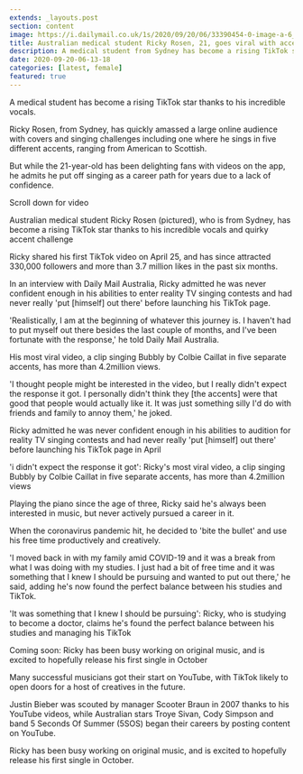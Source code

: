 ```yaml
---
extends: _layouts.post
section: content
image: https://i.dailymail.co.uk/1s/2020/09/20/06/33390454-0-image-a-6_1600578677774.jpg 
title: Australian medical student Ricky Rosen, 21, goes viral with accent singing challenge 
description: A medical student from Sydney has become a rising TikTok star thanks to his incredible vocals.  Ricky Rosen quickly amassed a large following  by sharing covers and singing challenges. 
date: 2020-09-20-06-13-18 
categories: [latest, female] 
featured: true 
--- 
```

A medical student has become a rising TikTok star thanks to his incredible vocals. 

Ricky Rosen, from Sydney, has quickly amassed a large online audience with covers and singing challenges including one where he sings in five different accents, ranging from American to Scottish. 

But while the 21-year-old has been delighting fans with videos on the app, he admits he put off singing as a career path for years due to a lack of confidence. 

Scroll down for video 

Australian medical student Ricky Rosen (pictured), who is from Sydney, has become a rising TikTok star thanks to his incredible vocals and quirky accent challenge

Ricky shared his first TikTok video on April 25, and has since attracted 330,000 followers and more than 3.7 million likes in the past six months.

In an interview with Daily Mail Australia, Ricky admitted he was never confident enough in his abilities to enter reality TV singing contests and had never really 'put [himself] out there' before launching his TikTok page.

'Realistically, I am at the beginning of whatever this journey is. I haven't had to put myself out there besides the last couple of months, and I've been fortunate with the response,' he told Daily Mail Australia.

His most viral video, a clip singing Bubbly by Colbie Caillat in five separate accents, has more than 4.2million views.

'I thought people might be interested in the video, but I really didn't expect the response it got. I personally didn't think they [the accents] were that good that people would actually like it. It was just something silly I'd do with friends and family to annoy them,' he joked.

 Ricky admitted he was never confident enough in his abilities to audition for reality TV singing contests and had never really 'put [himself] out there' before launching his TikTok page in April

'i didn't expect the response it got': Ricky's most viral video, a clip singing Bubbly by Colbie Caillat in five separate accents, has more than 4.2million views

Playing the piano since the age of three, Ricky said he's always been interested in music, but never actively pursued a career in it.

When the coronavirus pandemic hit, he decided to 'bite the bullet' and use his free time productively and creatively.

'I moved back in with my family amid COVID-19 and it was a break from what I was doing with my studies. I just had a bit of free time and it was something that I knew I should be pursuing and wanted to put out there,' he said, adding he's now found the perfect balance between his studies and TikTok.

'It was something that I knew I should be pursuing': Ricky, who is studying to become a doctor, claims he's found the perfect balance between his studies and managing his TikTok 

Coming soon: Ricky has been busy working on original music, and is excited to hopefully release his first single in October

Many successful musicians got their start on YouTube, with TikTok likely to open doors for a host of creatives in the future. 

Justin Bieber was scouted by manager Scooter Braun in 2007 thanks to his YouTube videos, while Australian stars Troye Sivan, Cody Simpson and band 5 Seconds Of Summer (5SOS) began their careers by posting content on YouTube.

Ricky has been busy working on original music, and is excited to hopefully release his first single in October.

